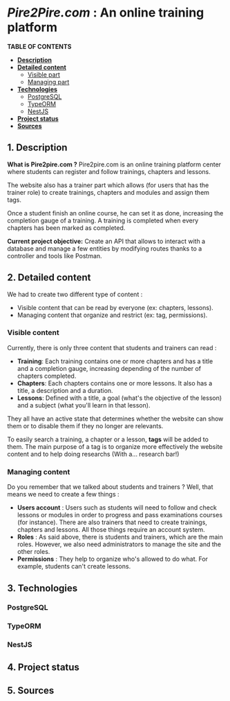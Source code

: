# ***Pire2Pire.com*** : An online training platform 

**TABLE OF CONTENTS**
* [**Description**](#1-description)
* [**Detailed content**](#2-detailed-content)
    - [Visible part](#visible-content)
    - [Managing part](#managing-content)
* [**Technologies**](#3-technologies)
    - [PostgreSQL](#postgresql)
    - [TypeORM](#typeorm)
    - [NestJS](#nestjs)
* [**Project status**](#4-project-status)
* [**Sources**](#5-sources)

## **1. Description**

**What is Pire2pire.com ?**
Pire2pire.com is an online training platform center where students can register and follow trainings, chapters and lessons. <br>

The website also has a trainer part which allows (for users that has the trainer role) to create trainings, chapters and modules and assign them tags.

Once a student finish an online course, he can set it as done, increasing the completion gauge of a training. A training is completed when every chapters has been marked as completed.

**Current project objective:**
Create an API that allows to interact with a database and manage a few entities by modifying routes thanks to a controller and tools like Postman.

## **2. Detailed content**
We had to create two different type of content :
- Visible content that can be read by everyone (ex: chapters, lessons).
- Managing content that organize and restrict (ex: tag, permissions).

### **Visible content**
Currently, there is only three content that students and trainers can read :
- **Training**: Each training contains one or more chapters and has a title and a completion gauge, increasing depending of the number of chapters completed.
- **Chapters**: Each chapters contains one or more lessons. It also has a title, a description and a duration.
- **Lessons**: Defined with a title, a goal (what's the objective of the lesson) and a subject (what you'll learn in that lesson).

They all have an active state that determines whether the website can show them or to disable them if they no longer are relevants.

To easily search a training, a chapter or a lesson, **tags** will be added to them. The main purpose of a tag is to organize more effectively the website content and to help doing researchs (With a... research bar!)

### **Managing content**
Do you remember that we talked about students and trainers ? Well, that means we need to create a few things :
- **Users account** : 
Users such as students will need to follow and check lessons or modules in order to progress and pass examinations courses (for instance).
There are also trainers that need to create trainings, chapters and lessons. All those things require an account system.
- **Roles** : As said above, there is students and trainers, which are the main roles. However, we also need administrators to manage the site and the other roles. 
- **Permissions** : They help to organize who's allowed to do what. For example, students can't create lessons.

## **3. Technologies**

### **PostgreSQL**

### **TypeORM**

### **NestJS**

## **4. Project status**

## **5. Sources**